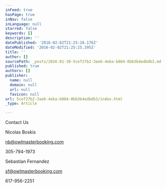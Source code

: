 ```yaml
---
inFeed: true
hasPage: true
inNav: false
inLanguage: null
starred: false
keywords: []
description: ''
datePublished: '2016-02-02T21:25:28.176Z'
dateModified: '2016-02-02T21:25:25.395Z'
title: ''
author: []
sourcePath: _posts/2016-01-30-5cef27b2-3ae6-4eba-b084-0bb3b4edbdb3.md
published: true
authors: []
publisher:
  name: null
  domain: null
  url: null
  favicon: null
url: 5cef27b2-3ae6-4eba-b084-0bb3b4edbdb3/index.html
_type: Article

---
```

Contact Us

Nicolas Boskis 

nb@owlmasterbooking.com

305-794-1973

Sebastian Fernandez

sf@owlmasterbooking.com

617-956-2251